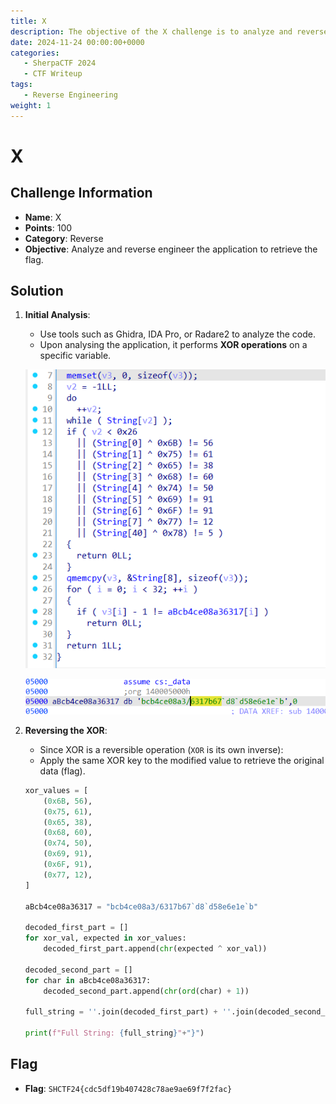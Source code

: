 ```yaml
---
title: X
description: The objective of the X challenge is to analyze and reverse engineer the application to retrieve the flag.
date: 2024-11-24 00:00:00+0000
categories:
   - SherpaCTF 2024
   - CTF Writeup
tags:
   - Reverse Engineering
weight: 1     
---
```

# X

## Challenge Information
- **Name**: X  
- **Points**: 100  
- **Category**: Reverse  
- **Objective**: Analyze and reverse engineer the application to retrieve the flag.  

## Solution  

1. **Initial Analysis**:   
   - Use tools such as Ghidra, IDA Pro, or Radare2 to analyze the code.  
   - Upon analysing the application, it performs **XOR operations** on a specific variable. 

    ![XOR Operation](<xor operation.png>)

    ![Encoded Flag](<encoded flag.png>)

2. **Reversing the XOR**:  
   - Since XOR is a reversible operation (`XOR` is its own inverse):  
   - Apply the same XOR key to the modified value to retrieve the original data (flag).  


    ```python
    xor_values = [
        (0x6B, 56),  
        (0x75, 61),  
        (0x65, 38),  
        (0x68, 60),  
        (0x74, 50),  
        (0x69, 91),  
        (0x6F, 91),  
        (0x77, 12),  
    ]

    aBcb4ce08a36317 = "bcb4ce08a3/6317b67`d8`d58e6e1e`b"

    decoded_first_part = []
    for xor_val, expected in xor_values:
        decoded_first_part.append(chr(expected ^ xor_val)) 

    decoded_second_part = []
    for char in aBcb4ce08a36317:
        decoded_second_part.append(chr(ord(char) + 1)) 

    full_string = ''.join(decoded_first_part) + ''.join(decoded_second_part)

    print(f"Full String: {full_string}"+"}")
    ```

## Flag  
- **Flag**: `SHCTF24{cdc5df19b407428c78ae9ae69f7f2fac}`  
